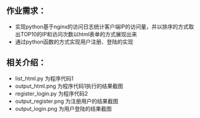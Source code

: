 ## 作业需求：

* 实现python基于nginx的访问日志统计客户端IP的访问量，并以排序的方式取出TOP10的IP和访问次数以html表单的方式展现出来
* 通过python函数的方式实现用户注册、登陆的实现


## 相关介绍：

* list_html.py 为程序代码1
* output_html.png 为程序代码1执行的结果截图
* register_login.py 为程序代码2
* output_register.png 为注册用户的结果截图
* output_login.png  为用户登陆的结果截图
